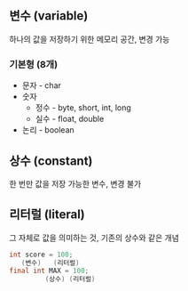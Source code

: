 ## 변수 (variable)
하나의 값을 저장하기 위한 메모리 공간, 변경 가능

### 기본형 (8개)
- 문자 - char
- 숫자 
  - 정수 - byte, short, int, long
  - 실수 - float, double
- 논리 - boolean

## 상수 (constant)
한 번만 값을 저장 가능한 변수, 변경 불가

## 리터럴 (literal)
그 자체로 값을 의미하는 것, 기존의 상수와 같은 개념

```java
int score = 100;
   (변수)   (리터럴)
final int MAX = 100;
         (상수) (리터럴)
```